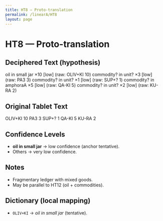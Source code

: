 ```yaml
---
title: HT8 — Proto-translation
permalink: /linearA/HT8
layout: page
---
```


# HT8 — Proto-translation

## Deciphered Text (hypothesis)
oil in small jar ×10   [low]   (raw: OLIV+KI 10)
commodity? in unit? ×3   [low]   (raw: PA3 3)
commodity? in unit? ×1   [low]   (raw: SUP+? 1)
commodity? in amphoraA ×5   [low]   (raw: QA-KI 5)
commodity? in unit? ×2   [low]   (raw: KU-RA 2)

## Original Tablet Text
OLIV+KI 10
PA3 3
SUP+? 1
QA-KI 5
KU-RA 2

## Confidence Levels
- **oil in small jar** → low confidence (anchor tentative).  
- Others → very low confidence.  

## Notes
- Fragmentary ledger with mixed goods.  
- May be parallel to HT12 (oil + commodities).  

## Dictionary (local mapping)
- `OLIV+KI` → *oil in small jar* (tentative).  